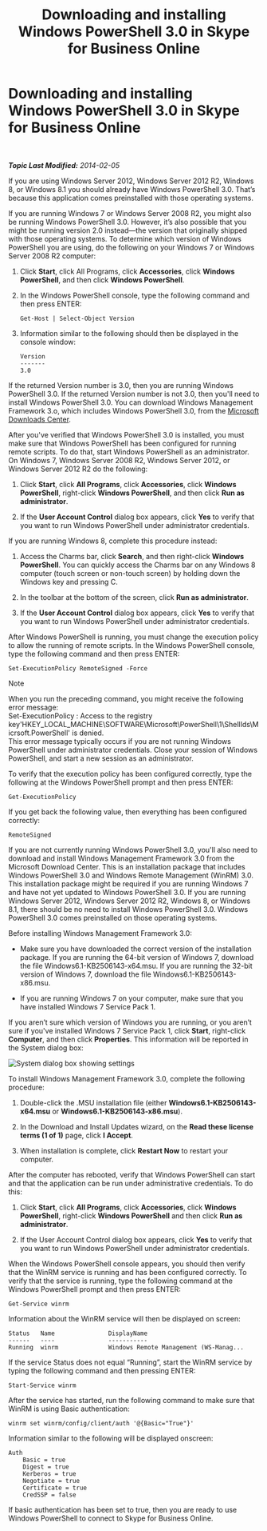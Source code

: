 ﻿---
title: Downloading and installing Windows PowerShell 3.0 in Skype for Business Online
TOCTitle: Downloading and installing Windows PowerShell 3.0
ms:assetid: 39ae065d-02d7-4ce3-9e6f-6ad550a1777e
ms:mtpsurl: https://technet.microsoft.com/en-us/library/Dn362783(v=OCS.15)
ms:contentKeyID: 56558850
ms.date: 05/04/2015
mtps_version: v=OCS.15
---

<div data-xmlns="http://www.w3.org/1999/xhtml">

<div class="topic" data-xmlns="http://www.w3.org/1999/xhtml" data-msxsl="urn:schemas-microsoft-com:xslt" data-cs="http://msdn.microsoft.com/en-us/">

<div data-asp="http://msdn2.microsoft.com/asp">

# Downloading and installing Windows PowerShell 3.0 in Skype for Business Online

</div>

<div id="mainSection">

<div id="mainBody">

<span> </span>

_**Topic Last Modified:** 2014-02-05_

If you are using Windows Server 2012, Windows Server 2012 R2, Windows 8, or Windows 8.1 you should already have Windows PowerShell 3.0. That’s because this application comes preinstalled with those operating systems.

If you are running Windows 7 or Windows Server 2008 R2, you might also be running Windows PowerShell 3.0. However, it’s also possible that you might be running version 2.0 instead—the version that originally shipped with those operating systems. To determine which version of Windows PowerShell you are using, do the following on your Windows 7 or Windows Server 2008 R2 computer:

1.  Click **Start**, click All Programs, click **Accessories**, click **Windows PowerShell**, and then click **Windows PowerShell**.

2.  In the Windows PowerShell console, type the following command and then press ENTER:
    
        Get-Host | Select-Object Version

3.  Information similar to the following should then be displayed in the console window:
    
        Version
        -------
        3.0

If the returned Version number is 3.0, then you are running Windows PowerShell 3.0. If the returned Version number is not 3.0, then you'll need to install Windows PowerShell 3.0. You can download Windows Management Framework 3.o, which includes Windows PowerShell 3.0, from the [Microsoft Downloads Center](http://www.microsoft.com/en-us/download/details.aspx?id=34595).

After you've verified that Windows PowerShell 3.0 is installed, you must make sure that Windows PowerShell has been configured for running remote scripts. To do that, start Windows PowerShell as an administrator. On Windows 7, Windows Server 2008 R2, Windows Server 2012, or Windows Server 2012 R2 do the following:

1.  Click **Start**, click **All Programs**, click **Accessories**, click **Windows PowerShell**, right-click **Windows PowerShell**, and then click **Run as administrator**.

2.  If the **User Account Control** dialog box appears, click **Yes** to verify that you want to run Windows PowerShell under administrator credentials.

If you are running Windows 8, complete this procedure instead:

1.  Access the Charms bar, click **Search**, and then right-click **Windows PowerShell**. You can quickly access the Charms bar on any Windows 8 computer (touch screen or non-touch screen) by holding down the Windows key and pressing C.

2.  In the toolbar at the bottom of the screen, click **Run as administrator**.

3.  If the **User Account Control** dialog box appears, click **Yes** to verify that you want to run Windows PowerShell under administrator credentials.

After Windows PowerShell is running, you must change the execution policy to allow the running of remote scripts. In the Windows PowerShell console, type the following command and then press ENTER:

    Set-ExecutionPolicy RemoteSigned -Force


> [!NOTE]
> When you run the preceding command, you might receive the following error message:<BR>Set-ExecutionPolicy : Access to the registry key'HKEY_LOCAL_MACHINE\SOFTWARE\Microsoft\PowerShell\1\ShellIds\Micrsoft.PowerShell' is denied.<BR>This error message typically occurs if you are not running Windows PowerShell under administrator credentials. Close your session of Windows PowerShell, and start a new session as an administrator.




To verify that the execution policy has been configured correctly, type the following at the Windows PowerShell prompt and then press ENTER:

    Get-ExecutionPolicy

If you get back the following value, then everything has been configured correctly:

    RemoteSigned

If you are not currently running Windows PowerShell 3.0, you'll also need to download and install Windows Management Framework 3.0 from the Microsoft Download Center. This is an installation package that includes Windows PowerShell 3.0 and Windows Remote Management (WinRM) 3.0. This installation package might be required if you are running Windows 7 and have not yet updated to Windows PowerShell 3.0. If you are running Windows Server 2012, Windows Server 2012 R2, Windows 8, or Windows 8.1, there should be no need to install Windows PowerShell 3.0. Windows PowerShell 3.0 comes preinstalled on those operating systems.

Before installing Windows Management Framework 3.0:

  - Make sure you have downloaded the correct version of the installation package. If you are running the 64-bit version of Windows 7, download the file Windows6.1-KB2506143-x64.msu. If you are running the 32-bit version of Windows 7, download the file Windows6.1-KB2506143-x86.msu.

  - If you are running Windows 7 on your computer, make sure that you have installed Windows 7 Service Pack 1.

If you aren’t sure which version of Windows you are running, or you aren’t sure if you've installed Windows 7 Service Pack 1, click **Start**, right-click **Computer**, and then click **Properties**. This information will be reported in the System dialog box:

![System dialog box showing settings](images/Dn362783.30bff2e8-2862-4dd7-828f-43732f4b9314(OCS.15).png "System dialog box showing settings")

To install Windows Management Framework 3.0, complete the following procedure:

1.  Double-click the .MSU installation file (either **Windows6.1-KB2506143-x64.msu** or **Windows6.1-KB2506143-x86.msu**).

2.  In the Download and Install Updates wizard, on the **Read these license terms (1 of 1)** page, click **I Accept**.

3.  When installation is complete, click **Restart Now** to restart your computer.

After the computer has rebooted, verify that Windows PowerShell can start and that the application can be run under administrative credentials. To do this:

1.  Click **Start**, click **All Programs**, click **Accessories**, click **Windows PowerShell**, right-click **Windows PowerShell** and then click **Run as administrator**.

2.  If the User Account Control dialog box appears, click **Yes** to verify that you want to run Windows PowerShell under administrator credentials.

When the Windows PowerShell console appears, you should then verify that the WinRM service is running and has been configured correctly. To verify that the service is running, type the following command at the Windows PowerShell prompt and then press ENTER:

    Get-Service winrm

Information about the WinRM service will then be displayed on screen:

    Status   Name               DisplayName
    ------   ----               -----------
    Running  winrm              Windows Remote Management (WS-Manag...

If the service Status does not equal “Running”, start the WinRM service by typing the following command and then pressing ENTER:

    Start-Service winrm

After the service has started, run the following command to make sure that WinRM is using Basic authentication:

    winrm set winrm/config/client/auth '@{Basic="True"}'

Information similar to the following will be displayed onscreen:

    Auth
        Basic = true
        Digest = true
        Kerberos = true
        Negotiate = true
        Certificate = true
        CredSSP = false

If basic authentication has been set to true, then you are ready to use Windows PowerShell to connect to Skype for Business Online.

</div>

<span> </span>

</div>

</div>

</div>

